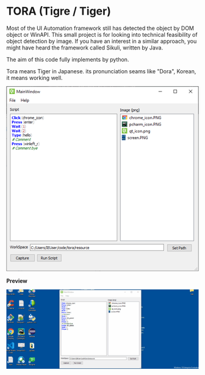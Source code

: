 # TORA (Tigre / Tiger)
Most of the UI Automation framework still has detected the object by DOM object or WinAPI. This small project is for looking into technical feasibility of object detection by image. If you have an interest in a similar approach, you might have heard the framework called Sikuli, written by Java. 

The aim of this code fully implements by python.

Tora means Tiger in Japanese. its pronunciation seams like "Dora", Korean, it means working well.

![ui_screen](https://github.com/kimtth/tora/blob/master/main_screen.PNG?raw=true)

**Preview**

![preview](https://github.com/kimtth/tora/blob/master/preview.gif?raw=true)
